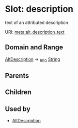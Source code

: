 # Slot: description


text of an attributed description

URI: [meta:alt_description_text](https://w3id.org/biolink/biolinkml/meta/alt_description_text)
## Domain and Range

[AltDescription](AltDescription.md) ->  <sub>REQ</sub> [String](String.md)
## Parents

## Children

## Used by

 * [AltDescription](AltDescription.md)
